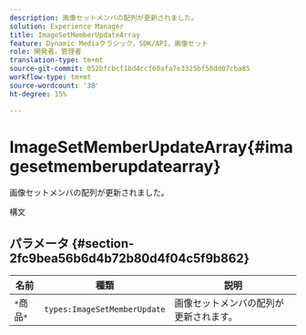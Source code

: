 ```yaml
---
description: 画像セットメンバの配列が更新されました。
solution: Experience Manager
title: ImageSetMemberUpdateArray
feature: Dynamic Mediaクラシック，SDK/API，画像セット
role: 開発者，管理者
translation-type: tm+mt
source-git-commit: 052bfcbcf1bd4ccf60afa7e3325bf58dd07cba85
workflow-type: tm+mt
source-wordcount: '38'
ht-degree: 15%

---
```



# ImageSetMemberUpdateArray{#imagesetmemberupdatearray}

画像セットメンバの配列が更新されました。

構文

## パラメータ {#section-2fc9bea56b6d4b72b80d4f04c5f9b862}

| 名前 | 種類 | 説明 |
|---|---|---|
| `*`商品`*` | `types:ImageSetMemberUpdate` | 画像セットメンバの配列が更新されます。 |

